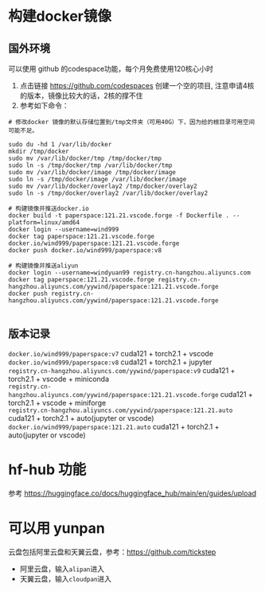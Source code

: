 # 构建docker镜像
## 国外环境
可以使用 github 的codespace功能，每个月免费使用120核心小时
1. 点击链接 https://github.com/codespaces 创建一个空的项目, 注意申请4核的版本，镜像比较大的话，2核的撑不住
2. 参考如下命令：
```
# 修改docker 镜像的默认存储位置到/tmp文件夹（可用40G）下，因为给的根目录可用空间可能不足。

sudo du -hd 1 /var/lib/docker
mkdir /tmp/docker
sudo mv /var/lib/docker/tmp /tmp/docker/tmp
sudo ln -s /tmp/docker/tmp /var/lib/docker/tmp
sudo mv /var/lib/docker/image /tmp/docker/image
sudo ln -s /tmp/docker/image /var/lib/docker/image
sudo mv /var/lib/docker/overlay2 /tmp/docker/overlay2
sudo ln -s /tmp/docker/overlay2 /var/lib/docker/overlay2

# 构建镜像并推送docker.io
docker build -t paperspace:121.21.vscode.forge -f Dockerfile . --platform=linux/amd64
docker login --username=wind999
docker tag paperspace:121.21.vscode.forge docker.io/wind999/paperspace:121.21.vscode.forge
docker push docker.io/wind999/paperspace:v8

# 构建镜像并推送aliyun
docker login --username=windyuan99 registry.cn-hangzhou.aliyuncs.com
docker tag paperspace:121.21.vscode.forge registry.cn-hangzhou.aliyuncs.com/yywind/paperspace:121.21.vscode.forge
docker push registry.cn-hangzhou.aliyuncs.com/yywind/paperspace:121.21.vscode.forge


```
## 版本记录
`docker.io/wind999/paperspace:v7`  cuda121 + torch2.1 + vscode  
`docker.io/wind999/paperspace:v8`  cuda121 + torch2.1 + jupyter  
`registry.cn-hangzhou.aliyuncs.com/yywind/paperspace:v9`  cuda121 + torch2.1 + vscode + miniconda  
`registry.cn-hangzhou.aliyuncs.com/yywind/paperspace:121.21.vscode.forge`  cuda121 + torch2.1 + vscode + miniforge  
`registry.cn-hangzhou.aliyuncs.com/yywind/paperspace:121.21.auto`  cuda121 + torch2.1 + auto(jupyter or vscode)  
`docker.io/wind999/paperspace:121.21.auto`  cuda121 + torch2.1 + auto(jupyter or vscode)  


# hf-hub 功能
参考 https://huggingface.co/docs/huggingface_hub/main/en/guides/upload

# 可以用 yunpan
云盘包括阿里云盘和天翼云盘，参考：https://github.com/tickstep
- 阿里云盘，输入`alipan`进入
- 天翼云盘，输入`cloudpan`进入
